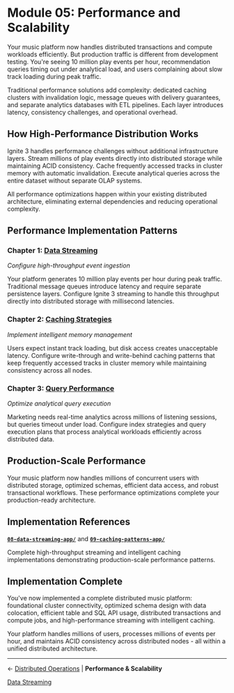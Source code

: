 # Module 05: Performance and Scalability

Your music platform now handles distributed transactions and compute workloads efficiently. But production traffic is different from development testing. You're seeing 10 million play events per hour, recommendation queries timing out under analytical load, and users complaining about slow track loading during peak traffic.

Traditional performance solutions add complexity: dedicated caching clusters with invalidation logic, message queues with delivery guarantees, and separate analytics databases with ETL pipelines. Each layer introduces latency, consistency challenges, and operational overhead.

## How High-Performance Distribution Works

Ignite 3 handles performance challenges without additional infrastructure layers. Stream millions of play events directly into distributed storage while maintaining ACID consistency. Cache frequently accessed tracks in cluster memory with automatic invalidation. Execute analytical queries across the entire dataset without separate OLAP systems.

All performance optimizations happen within your existing distributed architecture, eliminating external dependencies and reducing operational complexity.

## Performance Implementation Patterns

### Chapter 1: [Data Streaming](./01-data-streaming.md)

*Configure high-throughput event ingestion*

Your platform generates 10 million play events per hour during peak traffic. Traditional message queues introduce latency and require separate persistence layers. Configure Ignite 3 streaming to handle this throughput directly into distributed storage with millisecond latencies.

### Chapter 2: [Caching Strategies](./02-caching-strategies.md)

*Implement intelligent memory management*

Users expect instant track loading, but disk access creates unacceptable latency. Configure write-through and write-behind caching patterns that keep frequently accessed tracks in cluster memory while maintaining consistency across all nodes.

### Chapter 3: [Query Performance](./03-query-performance.md)

*Optimize analytical query execution*

Marketing needs real-time analytics across millions of listening sessions, but queries timeout under load. Configure index strategies and query execution plans that process analytical workloads efficiently across distributed data.

## Production-Scale Performance

Your music platform now handles millions of concurrent users with distributed storage, optimized schemas, efficient data access, and robust transactional workflows. These performance optimizations complete your production-ready architecture.

## Implementation References

**[`08-data-streaming-app/`](../../ignite3-reference-apps/08-data-streaming-app/)** and **[`09-caching-patterns-app/`](../../ignite3-reference-apps/09-caching-patterns-app/)**

Complete high-throughput streaming and intelligent caching implementations demonstrating production-scale performance patterns.

## Implementation Complete

You've now implemented a complete distributed music platform: foundational cluster connectivity, optimized schema design with data colocation, efficient table and SQL API usage, distributed transactions and compute jobs, and high-performance streaming with intelligent caching.

Your platform handles millions of users, processes millions of events per hour, and maintains ACID consistency across distributed nodes - all within a unified distributed architecture.

---

← [Distributed Operations](../04-distributed-operations/) | **Performance & Scalability**

[Data Streaming](./01-data-streaming.md)

